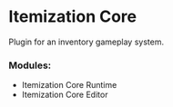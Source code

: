 # Itemization Core

Plugin for an inventory gameplay system.

### Modules:
- Itemization Core Runtime
- Itemization Core Editor

